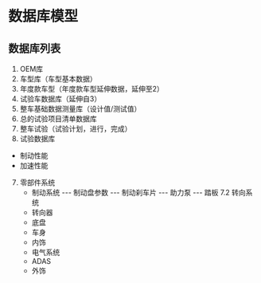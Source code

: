 # 数据库模型

## 数据库列表
1. OEM库
2. 车型库（车型基本数据）
3. 年度款车型（年度款车型延伸数据，延伸至2）
4. 试验车数据库（延伸自3）
5. 整车基础数据测量库（设计值/测试值）
5. 总的试验项目清单数据库
6. 整车试验（试验计划，进行，完成）
7. 试验数据库
 - 制动性能
 - 加速性能

7. 零部件系统
    - 制动系统
    --- 制动盘参数
    --- 制动刹车片
    --- 助力泵
    --- 踏板
7.2 转向系统
    - 转向器
   - 底盘
   - 车身
   - 内饰
   - 电气系统
   - ADAS
   - 外饰
